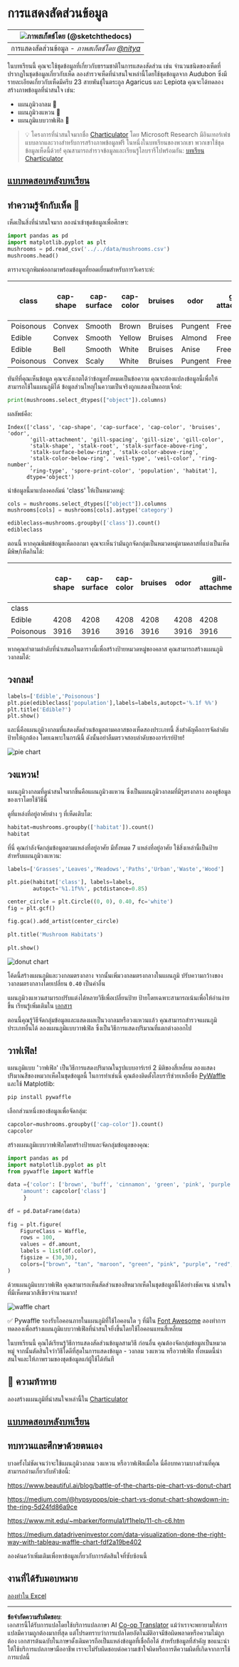 <!--
CO_OP_TRANSLATOR_METADATA:
{
  "original_hash": "cc490897ee2d276870472bcb31602d03",
  "translation_date": "2025-09-04T18:49:24+00:00",
  "source_file": "3-Data-Visualization/11-visualization-proportions/README.md",
  "language_code": "th"
}
-->
# การแสดงสัดส่วนข้อมูล

|![ภาพสเก็ตช์โดย [(@sketchthedocs)](https://sketchthedocs.dev) ](../../sketchnotes/11-Visualizing-Proportions.png)|
|:---:|
|การแสดงสัดส่วนข้อมูล - _ภาพสเก็ตช์โดย [@nitya](https://twitter.com/nitya)_ |

ในบทเรียนนี้ คุณจะใช้ชุดข้อมูลที่เกี่ยวกับธรรมชาติในการแสดงสัดส่วน เช่น จำนวนชนิดของเห็ดที่ปรากฏในชุดข้อมูลเกี่ยวกับเห็ด ลองสำรวจเห็ดที่น่าสนใจเหล่านี้โดยใช้ชุดข้อมูลจาก Audubon ซึ่งมีรายละเอียดเกี่ยวกับเห็ดมีครีบ 23 สายพันธุ์ในตระกูล Agaricus และ Lepiota คุณจะได้ทดลองสร้างภาพข้อมูลที่น่าสนใจ เช่น:

- แผนภูมิวงกลม 🥧
- แผนภูมิวงแหวน 🍩
- แผนภูมิแบบวาฟเฟิล 🧇

> 💡 โครงการที่น่าสนใจมากชื่อ [Charticulator](https://charticulator.com) โดย Microsoft Research มีอินเทอร์เฟซแบบลากและวางสำหรับการสร้างภาพข้อมูลฟรี ในหนึ่งในบทเรียนของพวกเขา พวกเขาใช้ชุดข้อมูลเห็ดนี้ด้วย! คุณสามารถสำรวจข้อมูลและเรียนรู้ไลบรารีไปพร้อมกัน: [บทเรียน Charticulator](https://charticulator.com/tutorials/tutorial4.html)

## [แบบทดสอบหลังบทเรียน](https://ff-quizzes.netlify.app/en/ds/)

## ทำความรู้จักกับเห็ด 🍄

เห็ดเป็นสิ่งที่น่าสนใจมาก ลองนำเข้าชุดข้อมูลเพื่อศึกษา:

```python
import pandas as pd
import matplotlib.pyplot as plt
mushrooms = pd.read_csv('../../data/mushrooms.csv')
mushrooms.head()
```
ตารางจะถูกพิมพ์ออกมาพร้อมข้อมูลที่ยอดเยี่ยมสำหรับการวิเคราะห์:


| class     | cap-shape | cap-surface | cap-color | bruises | odor    | gill-attachment | gill-spacing | gill-size | gill-color | stalk-shape | stalk-root | stalk-surface-above-ring | stalk-surface-below-ring | stalk-color-above-ring | stalk-color-below-ring | veil-type | veil-color | ring-number | ring-type | spore-print-color | population | habitat |
| --------- | --------- | ----------- | --------- | ------- | ------- | --------------- | ------------ | --------- | ---------- | ----------- | ---------- | ------------------------ | ------------------------ | ---------------------- | ---------------------- | --------- | ---------- | ----------- | --------- | ----------------- | ---------- | ------- |
| Poisonous | Convex    | Smooth      | Brown     | Bruises | Pungent | Free            | Close        | Narrow    | Black      | Enlarging   | Equal      | Smooth                   | Smooth                   | White                  | White                  | Partial   | White      | One         | Pendant   | Black             | Scattered  | Urban   |
| Edible    | Convex    | Smooth      | Yellow    | Bruises | Almond  | Free            | Close        | Broad     | Black      | Enlarging   | Club       | Smooth                   | Smooth                   | White                  | White                  | Partial   | White      | One         | Pendant   | Brown             | Numerous   | Grasses |
| Edible    | Bell      | Smooth      | White     | Bruises | Anise   | Free            | Close        | Broad     | Brown      | Enlarging   | Club       | Smooth                   | Smooth                   | White                  | White                  | Partial   | White      | One         | Pendant   | Brown             | Numerous   | Meadows |
| Poisonous | Convex    | Scaly       | White     | Bruises | Pungent | Free            | Close        | Narrow    | Brown      | Enlarging   | Equal      | Smooth                   | Smooth                   | White                  | White                  | Partial   | White      | One         | Pendant   | Black             | Scattered  | Urban   |

ทันทีที่คุณเห็นข้อมูล คุณจะสังเกตได้ว่าข้อมูลทั้งหมดเป็นข้อความ คุณจะต้องแปลงข้อมูลนี้เพื่อให้สามารถใช้ในแผนภูมิได้ ข้อมูลส่วนใหญ่ในความเป็นจริงถูกแสดงเป็นออบเจ็กต์:

```python
print(mushrooms.select_dtypes(["object"]).columns)
```

ผลลัพธ์คือ:

```output
Index(['class', 'cap-shape', 'cap-surface', 'cap-color', 'bruises', 'odor',
       'gill-attachment', 'gill-spacing', 'gill-size', 'gill-color',
       'stalk-shape', 'stalk-root', 'stalk-surface-above-ring',
       'stalk-surface-below-ring', 'stalk-color-above-ring',
       'stalk-color-below-ring', 'veil-type', 'veil-color', 'ring-number',
       'ring-type', 'spore-print-color', 'population', 'habitat'],
      dtype='object')
```
นำข้อมูลนี้มาแปลงคอลัมน์ 'class' ให้เป็นหมวดหมู่:

```python
cols = mushrooms.select_dtypes(["object"]).columns
mushrooms[cols] = mushrooms[cols].astype('category')
```

```python
edibleclass=mushrooms.groupby(['class']).count()
edibleclass
```

ตอนนี้ หากคุณพิมพ์ข้อมูลเห็ดออกมา คุณจะเห็นว่ามันถูกจัดกลุ่มเป็นหมวดหมู่ตามคลาสที่แบ่งเป็นเห็ดมีพิษ/เห็ดกินได้:


|           | cap-shape | cap-surface | cap-color | bruises | odor | gill-attachment | gill-spacing | gill-size | gill-color | stalk-shape | ... | stalk-surface-below-ring | stalk-color-above-ring | stalk-color-below-ring | veil-type | veil-color | ring-number | ring-type | spore-print-color | population | habitat |
| --------- | --------- | ----------- | --------- | ------- | ---- | --------------- | ------------ | --------- | ---------- | ----------- | --- | ------------------------ | ---------------------- | ---------------------- | --------- | ---------- | ----------- | --------- | ----------------- | ---------- | ------- |
| class     |           |             |           |         |      |                 |              |           |            |             |     |                          |                        |                        |           |            |             |           |                   |            |         |
| Edible    | 4208      | 4208        | 4208      | 4208    | 4208 | 4208            | 4208         | 4208      | 4208       | 4208        | ... | 4208                     | 4208                   | 4208                   | 4208      | 4208       | 4208        | 4208      | 4208              | 4208       | 4208    |
| Poisonous | 3916      | 3916        | 3916      | 3916    | 3916 | 3916            | 3916         | 3916      | 3916       | 3916        | ... | 3916                     | 3916                   | 3916                   | 3916      | 3916       | 3916        | 3916      | 3916              | 3916       | 3916    |

หากคุณทำตามลำดับที่นำเสนอในตารางนี้เพื่อสร้างป้ายหมวดหมู่ของคลาส คุณสามารถสร้างแผนภูมิวงกลมได้:

## วงกลม!

```python
labels=['Edible','Poisonous']
plt.pie(edibleclass['population'],labels=labels,autopct='%.1f %%')
plt.title('Edible?')
plt.show()
```
และนี่คือแผนภูมิวงกลมที่แสดงสัดส่วนข้อมูลตามคลาสของเห็ดสองประเภทนี้ สิ่งสำคัญคือการจัดลำดับป้ายให้ถูกต้อง โดยเฉพาะในกรณีนี้ ดังนั้นอย่าลืมตรวจสอบลำดับของอาร์เรย์ป้าย!

![pie chart](../../../../translated_images/pie1-wb.e201f2fcc335413143ce37650fb7f5f0bb21358e7823a327ed8644dfb84be9db.th.png)

## วงแหวน!

แผนภูมิวงกลมที่ดูน่าสนใจมากขึ้นคือแผนภูมิวงแหวน ซึ่งเป็นแผนภูมิวงกลมที่มีรูตรงกลาง ลองดูข้อมูลของเราโดยใช้วิธีนี้

ดูที่แหล่งที่อยู่อาศัยต่าง ๆ ที่เห็ดเติบโต:

```python
habitat=mushrooms.groupby(['habitat']).count()
habitat
```
ที่นี่ คุณกำลังจัดกลุ่มข้อมูลตามแหล่งที่อยู่อาศัย มีทั้งหมด 7 แหล่งที่อยู่อาศัย ใช้สิ่งเหล่านี้เป็นป้ายสำหรับแผนภูมิวงแหวน:

```python
labels=['Grasses','Leaves','Meadows','Paths','Urban','Waste','Wood']

plt.pie(habitat['class'], labels=labels,
        autopct='%1.1f%%', pctdistance=0.85)
  
center_circle = plt.Circle((0, 0), 0.40, fc='white')
fig = plt.gcf()

fig.gca().add_artist(center_circle)
  
plt.title('Mushroom Habitats')
  
plt.show()
```

![donut chart](../../../../translated_images/donut-wb.be3c12a22712302b5d10c40014d5389d4a1ae4412fe1655b3cf4af57b64f799a.th.png)

โค้ดนี้สร้างแผนภูมิและวงกลมตรงกลาง จากนั้นเพิ่มวงกลมตรงกลางในแผนภูมิ ปรับความกว้างของวงกลมตรงกลางโดยเปลี่ยน `0.40` เป็นค่าอื่น

แผนภูมิวงแหวนสามารถปรับแต่งได้หลายวิธีเพื่อเปลี่ยนป้าย ป้ายโดยเฉพาะสามารถเน้นเพื่อให้อ่านง่ายขึ้น เรียนรู้เพิ่มเติมใน [เอกสาร](https://matplotlib.org/stable/gallery/pie_and_polar_charts/pie_and_donut_labels.html?highlight=donut)

ตอนนี้คุณรู้วิธีจัดกลุ่มข้อมูลและแสดงผลเป็นวงกลมหรือวงแหวนแล้ว คุณสามารถสำรวจแผนภูมิประเภทอื่นได้ ลองแผนภูมิแบบวาฟเฟิล ซึ่งเป็นวิธีการแสดงปริมาณที่แตกต่างออกไป
## วาฟเฟิล!

แผนภูมิแบบ 'วาฟเฟิล' เป็นวิธีการแสดงปริมาณในรูปแบบอาร์เรย์ 2 มิติของสี่เหลี่ยม ลองแสดงปริมาณสีของหมวกเห็ดในชุดข้อมูลนี้ ในการทำเช่นนี้ คุณต้องติดตั้งไลบรารีช่วยเหลือชื่อ [PyWaffle](https://pypi.org/project/pywaffle/) และใช้ Matplotlib:

```python
pip install pywaffle
```

เลือกส่วนหนึ่งของข้อมูลเพื่อจัดกลุ่ม:

```python
capcolor=mushrooms.groupby(['cap-color']).count()
capcolor
```

สร้างแผนภูมิแบบวาฟเฟิลโดยสร้างป้ายและจัดกลุ่มข้อมูลของคุณ:

```python
import pandas as pd
import matplotlib.pyplot as plt
from pywaffle import Waffle
  
data ={'color': ['brown', 'buff', 'cinnamon', 'green', 'pink', 'purple', 'red', 'white', 'yellow'],
    'amount': capcolor['class']
     }
  
df = pd.DataFrame(data)
  
fig = plt.figure(
    FigureClass = Waffle,
    rows = 100,
    values = df.amount,
    labels = list(df.color),
    figsize = (30,30),
    colors=["brown", "tan", "maroon", "green", "pink", "purple", "red", "whitesmoke", "yellow"],
)
```

ด้วยแผนภูมิแบบวาฟเฟิล คุณสามารถเห็นสัดส่วนของสีหมวกเห็ดในชุดข้อมูลนี้ได้อย่างชัดเจน น่าสนใจที่มีเห็ดหมวกสีเขียวจำนวนมาก!

![waffle chart](../../../../translated_images/waffle.5455dbae4ccf17d53bb40ff0a657ecef7b8aa967e27a19cc96325bd81598f65e.th.png)

✅ Pywaffle รองรับไอคอนภายในแผนภูมิที่ใช้ไอคอนใด ๆ ที่มีใน [Font Awesome](https://fontawesome.com/) ลองทำการทดลองเพื่อสร้างแผนภูมิแบบวาฟเฟิลที่น่าสนใจยิ่งขึ้นโดยใช้ไอคอนแทนสี่เหลี่ยม

ในบทเรียนนี้ คุณได้เรียนรู้วิธีการแสดงสัดส่วนข้อมูลสามวิธี ก่อนอื่น คุณต้องจัดกลุ่มข้อมูลเป็นหมวดหมู่ จากนั้นตัดสินใจว่าวิธีใดดีที่สุดในการแสดงข้อมูล - วงกลม วงแหวน หรือวาฟเฟิล ทั้งหมดนี้น่าสนใจและให้ภาพรวมของชุดข้อมูลแก่ผู้ใช้ได้ทันที

## 🚀 ความท้าทาย

ลองสร้างแผนภูมิที่น่าสนใจเหล่านี้ใน [Charticulator](https://charticulator.com)
## [แบบทดสอบหลังบทเรียน](https://purple-hill-04aebfb03.1.azurestaticapps.net/quiz/21)

## ทบทวนและศึกษาด้วยตนเอง

บางครั้งไม่ชัดเจนว่าจะใช้แผนภูมิวงกลม วงแหวน หรือวาฟเฟิลเมื่อใด นี่คือบทความบางส่วนที่คุณสามารถอ่านเกี่ยวกับหัวข้อนี้:

https://www.beautiful.ai/blog/battle-of-the-charts-pie-chart-vs-donut-chart

https://medium.com/@hypsypops/pie-chart-vs-donut-chart-showdown-in-the-ring-5d24fd86a9ce

https://www.mit.edu/~mbarker/formula1/f1help/11-ch-c6.htm

https://medium.datadriveninvestor.com/data-visualization-done-the-right-way-with-tableau-waffle-chart-fdf2a19be402

ลองค้นคว้าเพิ่มเติมเพื่อหาข้อมูลเกี่ยวกับการตัดสินใจที่ซับซ้อนนี้
## งานที่ได้รับมอบหมาย

[ลองทำใน Excel](assignment.md)

---

**ข้อจำกัดความรับผิดชอบ**:  
เอกสารนี้ได้รับการแปลโดยใช้บริการแปลภาษา AI [Co-op Translator](https://github.com/Azure/co-op-translator) แม้ว่าเราจะพยายามให้การแปลมีความถูกต้องมากที่สุด แต่โปรดทราบว่าการแปลโดยอัตโนมัติอาจมีข้อผิดพลาดหรือความไม่ถูกต้อง เอกสารต้นฉบับในภาษาดั้งเดิมควรถือเป็นแหล่งข้อมูลที่เชื่อถือได้ สำหรับข้อมูลที่สำคัญ ขอแนะนำให้ใช้บริการแปลภาษามืออาชีพ เราจะไม่รับผิดชอบต่อความเข้าใจผิดหรือการตีความผิดที่เกิดจากการใช้การแปลนี้